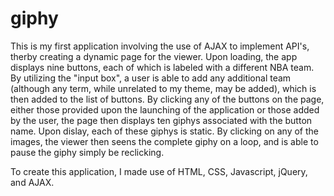 # giphy
This is my first application involving the use of AJAX to implement API's, therby creating a dynamic page for the viewer. 
Upon loading, the app displays nine buttons, each of which is labeled with a different NBA team.
By utilizing the "input box", a user is able to add any additional team (although any term, while unrelated to my theme, may be added), which is then added to the list of buttons.
By clicking any of the buttons on the page, either those provided upon the launching of the application or those added by the user, the page then displays ten giphys associated with the button name.
Upon dislay, each of these giphys is static. By clicking on any of the images, the viewer then seens the complete giphy on a loop, and is able to pause the giphy simply be reclicking.

To create this application, I made use of HTML, CSS, Javascript, jQuery, and AJAX.